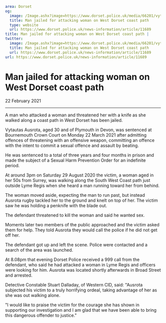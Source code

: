 ```yaml
area: Dorset
og:
  image: /Image.ashx?image=https://www.dorset.police.uk/media/66201/vytautas-ausrota-20-january-2021.jpg&amp;amp;width=150
  title: Man jailed for attacking woman on West Dorset coast path
  type: website
  url: https://www.dorset.police.uk/news-information/article/11689
title: Man jailed for attacking woman on West Dorset coast path |
twitter:
  image: /Image.ashx?image=https://www.dorset.police.uk/media/66201/vytautas-ausrota-20-january-2021.jpg&amp;amp;width=150
  title: Man jailed for attacking woman on West Dorset coast path
  url: https://www.dorset.police.uk/news-information/article/11689
url: https://www.dorset.police.uk/news-information/article/11689
```

# Man jailed for attacking woman on West Dorset coast path

22 February 2021

* * *

A man who attacked a woman and threatened her with a knife as she walked along a coast path in West Dorset has been jailed.

Vytautas Ausrota, aged 30 and of Plymouth in Devon, was sentenced at Bournemouth Crown Court on Monday 22 March 2021 after admitting offences of threatening with an offensive weapon, committing an offence with the intent to commit a sexual offence and assault by beating.

He was sentenced to a total of three years and four months in prison and made the subject of a Sexual Harm Prevention Order for an indefinite period.

At around 3pm on Saturday 29 August 2020 the victim, a woman aged in her 50s from Surrey, was walking along the South West Coast path just outside Lyme Regis when she heard a man running toward her from behind.

The woman moved aside, expecting the man to run past, but instead Ausrota rugby tackled her to the ground and knelt on top of her. The victim saw he was holding a penknife with the blade out.

The defendant threatened to kill the woman and said he wanted sex.

Moments later two members of the public approached and the victim asked them for help. They told Ausrota they would call the police if he did not get off her.

The defendant got up and left the scene. Police were contacted and a search of the area was launched.

At 8.08pm that evening Dorset Police received a 999 call from the defendant, who said he had attacked a woman in Lyme Regis and officers were looking for him. Ausrota was located shortly afterwards in Broad Street and arrested.

Detective Constable Stuart Dalladay, of Western CID, said: "Ausrota subjected his victim to a truly horrifying ordeal, taking advantage of her as she was out walking alone.

"I would like to praise the victim for the courage she has shown in supporting our investigation and I am glad that we have been able to bring this dangerous offender to justice."
